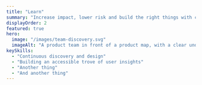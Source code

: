 ```yaml
---
title: "Learn"
summary: "Increase impact, lower risk and build the right things with continuous learning"
displayOrder: 2
featured: true
hero:
  image: "/images/team-discovery.svg"
  imageAlt: "A product team in front of a product map, with a clear understanding of their role and objectives"
keySkills:
  - "Continuous discovery and design"
  - "Building an accessible trove of user insights"
  - "Another thing"
  - "And another thing"
---
```

